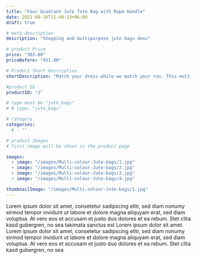 ```yaml
---
title: "Four Quadrant Jute Tote Bag with Rope Handle"
date: 2021-09-16T12:40:13+06:00
draft: true

# meta description
description: "Shopping and multipurpose jute bags desc"

# product Price
price: "303.00"
priceBefore: "451.00"

# Product Short Description
shortDescription: "Match your dress while we match your run. This multicolored handbag finished with high rounded sturdy handles is a ready-to-carry comfort bag on the move."

#product ID
productID: "2"

# type must be "jute_bags"
# # type: "jute_bags"

# Category
categories:
  # - ""

# product Images
# first image will be shown in the product page

images:
  - image: "/images/Multi-colour-Jute-bags/1.jpg"
  - image: "/images/Multi-colour-Jute-bags/2.jpg"
  - image: "/images/Multi-colour-Jute-bags/3.jpg"
  - image: "/images/Multi-colour-Jute-bags/4.jpg"

thumbnailImage: "/images/Multi-colour-Jute-bags/1.jpg"
---
```


Lorem ipsum dolor sit amet, consetetur sadipscing elitr, sed diam nonumy eirmod tempor invidunt ut labore et dolore magna aliquyam erat, sed diam voluptua. At vero eos et accusam et justo duo dolores et ea rebum. Stet clita kasd gubergren, no sea takimata sanctus est Lorem ipsum dolor sit amet. Lorem ipsum dolor sit amet, consetetur sadipscing elitr, sed diam nonumy eirmod tempor invidunt ut labore et dolore magna aliquyam erat, sed diam voluptua. At vero eos et accusam et justo duo dolores et ea rebum. Stet clita kasd gubergren, no sea

